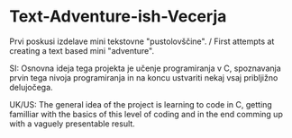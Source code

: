 # Text-Adventure-ish-Vecerja
Prvi poskusi izdelave mini tekstovne "pustolovščine". / First attempts at creating a text based mini "adventure". 

SI:
Osnovna ideja tega projekta je učenje programiranja v C, 
spoznavanja prvin tega nivoja programiranja 
in na koncu ustvariti nekaj vsaj pribljižno delujočega.

UK/US:
The general idea of the project is learning to code in C,
getting familliar with the basics of this level of coding
and in the end comming up with a vaguely presentable result.
